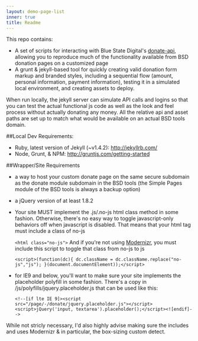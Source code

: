 ```yaml
---
layout: demo-page-list
inner: true
title: Readme
---
```


This repo contains:
* A set of scripts for interacting with Blue State Digital's [donate-api](https://github.com/bsdstrategy/donate-api), allowing you to reproduce much of the functionality available from BSD donation pages on a customized page
* A grunt & jekyll-based tool for quickly creating valid donation form markup and branded styles, including a sequential flow (amount, personal information, payment information), testing it in a simulated local environment, and creating assets to deploy.

When run locally, the jekyll server can simulate API calls and logins so that you can test the actual functional js code as well as the look and feel process without actually donating any money.  All the relative api and asset paths are set up to match what would be available on an actual BSD tools domain.

##Local Dev Requirements: 

* Ruby, latest version of Jekyll (~v1.4.2): http://jekyllrb.com/
* Node, Grunt, & NPM: http://gruntjs.com/getting-started

##Wrapper/Site Requirements
* a way to host your custom donate page on the same secure subdomain as the donate module subdomain in the BSD tools (the Simple Pages module of the BSD tools is always a backup option)
* a jQuery version of at least 1.8.2
* Your site MUST implement the .js/.no-js html class method in some fashion. Otherwise, there's no easy way to toggle javascript-only behaviors off when javascript is disabled.  That means that your html tag must include a class of no-js

    `
        <html class="no-js">
    `
And if you're not using [Modernizr](http://modernizr.com/), you must include this script to toggle that class from no-js to js

    `
        <script>(function(dc){ dc.className = dc.className.replace("no-js","js"); }(document.documentElement));</script>
    `
* for IE9 and below, you'll want to make sure your site implements the placeholder polyfill in some fashion.  There's a copy in /js/polyfills/jquery.placeholder.js that can be used like this:

    `
        <!--[if lte IE 9]><script src="/page/-/donate/jquery.placeholder.js"></script><script>jQuery('input, textarea').placeholder();</script><![endif]-->
    `

While not stricly necessary, I'd also highly advise making sure the includes and uses Modernizr & in particular, the box-sizing custom detect.
